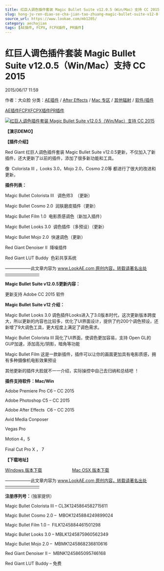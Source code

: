 ```yaml
---
title: 红巨人调色插件套装 Magic Bullet Suite v12.0.5（Win/Mac）支持 CC 2015
slug: hong-ju-ren-diao-se-cha-jian-tao-zhuang-magic-bullet-suite-v12-0-5-win-mac-zhi-chi-cc-2015
source_url: https://www.lookae.com/mb1205/
category: aechajian
tags: [AE插件, FCPX, FCPX插件, PR插件]
---
```

# 红巨人调色插件套装 Magic Bullet Suite v12.0.5（Win/Mac）支持 CC 2015

2015/06/17 11:59

作者：大众脸
分类：[AE插件](https://www.lookae.com/after-effects/aechajian/) / [After Effects](https://www.lookae.com/after-effects/) / [Mac 专区](https://www.lookae.com/mac-osx/) / [其他辐射](https://www.lookae.com/others/) / [软件/插件](https://www.lookae.com/qitarjcj/)

[AE插件](https://www.lookae.com/tag/ae%e6%8f%92%e4%bb%b6/)[FCPX](https://www.lookae.com/tag/fcpx/)[FCPX插件](https://www.lookae.com/tag/fcpx%e6%8f%92%e4%bb%b6/)[PR插件](https://www.lookae.com/tag/pr%e6%8f%92%e4%bb%b6/)

[![红巨人调色插件套装 Magic Bullet Suite v12.0.5（Win/Mac）支持 CC 2015](https://www.lookae.com/wp-content/uploads/2015/02/MBS12.jpg "红巨人调色插件套装 Magic Bullet Suite v12.0.5（Win/Mac）支持 CC 2015-LookAE.com")](https://www.lookae.com/wp-content/uploads/2015/02/MBS12.jpg)

**【演示DEMO】**

**【插件介绍】**

Red Giant 红巨人调色插件套装 Magic Bullet Suite v12.0.5更新，不仅加入了新插件，还大更新了以前的插件，添加了很多新功能和工具。

像  Colorista III ，Looks 3.0，Mojo 2.0，Cosmo 2.0等 都进行了很大的改进和更新，

**插件列表：**

Magic Bullet Colorista III   调色师3  （更新）

Magic Bullet Cosmo 2.0  润肤磨皮插件（更新）

Magic Bullet Film 1.0  电影质感调色（新加入插件）

Magic Bullet Looks 3.0  调色插件（多预设）（更新）

Magic Bullet Mojo 2.0  快速调色（更新）

Red Giant Denoiser II  降噪插件

Red Giant LUT Buddy  色彩共享系统

——————此文章内容为 www.LookAE.com 原创内容，转载请著名出处————————

**Magic Bullet Suite v12.0.5更新内容：**

更新支持 Adobe CC 2015 软件

**Magic Bullet Suite v12 介绍：**

Magic Bullet Looks 3.0 调色插件Looks进入了3.0版本时代，这次更新版本跨度大，所以更新的内容也比较多，优化了UI界面设计，提供了约200个调色预设，还新增了9大调色工具，更大程度上满足了调色需求。

Magic Bullet Colorista III 简化了UI界面，使调色更加容易，支持 Open GL的GUP加速，添加高光/阴影，暗角等功能

Magic Bullet Film 这是一款新插件，插件可以让你的画面更加具有电影质感，拥有多种摄像机电影效果预设

其他更新的插件大脸就不一一介绍，实际操控中自己去归纳和总结吧 ！

**插件支持软件：Mac/Win**

Adobe Premiere Pro C6 – CC 2015

Adobe Photoshop C5 – CC 2015

Adobe After Effects  C6 – CC 2015

Avid Media Conposer

Vegas Pro

Motion 4，5

Final Cut Pro X ， 7

**【下载地址】**

[Windows 版本下载](http://redgiant.http.internapcdn.net/redgiant/products/singlesuites/magicbullet/archive/MBSuite_Win_Full_12.0.5.zip)                         [Mac OSX 版本下载](http://redgiant.http.internapcdn.net/redgiant/products/singlesuites/magicbullet/archive/MBSuite_Mac_Full_12.0.5.zip)

——————此文章内容为 www.LookAE.com 原创内容，转载请著名出处————————

**注册序列号：**（独家提供）

Magic Bullet Colorista III – CL3K1245864582715611

Magic Bullet Cosmo 2.0 –  MBOK1245884249899024

Magic Bullet Film 1.0 –  FILK1245884461501298

Magic Bullet Looks 3.0 – MBLK1245875960562349

Magic Bullet Mojo 2.0 –  MBMK1245868236810616

Red Giant Denoiser II –  MBNK1245865095746168

Red Giant LUT Buddy – 免费
